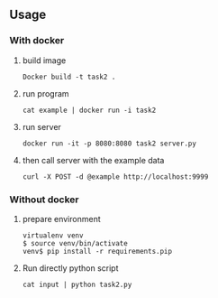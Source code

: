 ## Usage


### With docker

1. build image
    ```
    Docker build -t task2 .
    ```
1. run program
    ```
    cat example | docker run -i task2
    ```

1. run server

    ```
    docker run -it -p 8080:8080 task2 server.py
    ```

1. then call server with the example data

      ```
      curl -X POST -d @example http://localhost:9999
      ```

### Without docker

1. prepare environment
    ```
    virtualenv venv
    $ source venv/bin/activate
    venv$ pip install -r requirements.pip
    ```

1. Run directly python script
    ```
    cat input | python task2.py
    ```
